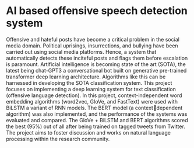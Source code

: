 # AI based offensive speech detection system

Offensive and hateful posts have become a critical problem in the social media domain. Political uprisings, insurrections, and bullying have been carried out using social media platforms. Hence, a system that automatically detects these inciteful posts and flags them before escalation is paramount. Artificial intelligence is becoming state of the art (SOTA), the latest being chat-GPT3 a conversational bot built on generative pre-trained transformer deep learning architecture. Algorithms like this can be harnessed in developing the SOTA classification system. This project focuses on implementing a deep learning system for text classification (offensive language detection). In this project, context-independent word embedding algorithms (word2vec, GloVe, and FastText) were used with BiLSTM a variant of RNN models. The BERT model (a contextdependent algorithm) was also implemented, and the performance of the systems was evaluated and compared. The GloVe + BiLSTM and BERT algorithms scored the best (95%) out of all after  being trained on tagged tweets from Twitter. The project aims to foster discussion and works on natural language processing within the research community.
